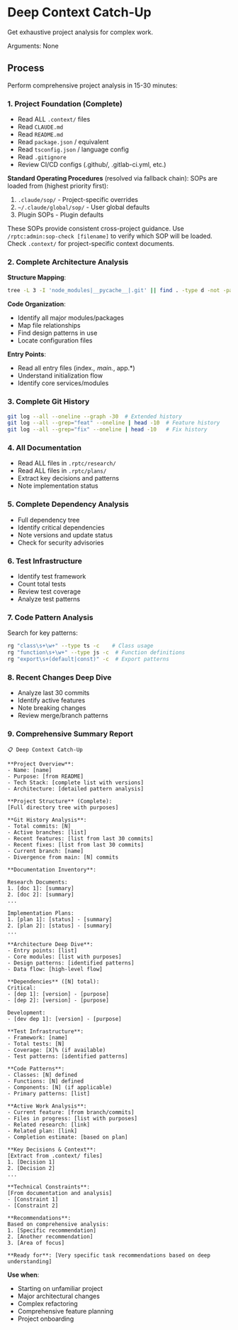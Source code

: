 # Deep Context Catch-Up

Get exhaustive project analysis for complex work.

Arguments: None

## Process

Perform comprehensive project analysis in 15-30 minutes:

### 1. Project Foundation (Complete)

- Read ALL `.context/` files
- Read `CLAUDE.md`
- Read `README.md`
- Read `package.json` / equivalent
- Read `tsconfig.json` / language config
- Read `.gitignore`
- Review CI/CD configs (.github/, .gitlab-ci.yml, etc.)

**Standard Operating Procedures** (resolved via fallback chain):
SOPs are loaded from (highest priority first):

1. `.claude/sop/` - Project-specific overrides
2. `~/.claude/global/sop/` - User global defaults
3. Plugin SOPs - Plugin defaults

These SOPs provide consistent cross-project guidance.
Use `/rptc:admin:sop-check [filename]` to verify which SOP will be loaded.
Check `.context/` for project-specific context documents.

### 2. Complete Architecture Analysis

**Structure Mapping**:

```bash
tree -L 3 -I 'node_modules|__pycache__|.git' || find . -type d -not -path "*/\.*" | head -30
```

**Code Organization**:

- Identify all major modules/packages
- Map file relationships
- Find design patterns in use
- Locate configuration files

**Entry Points**:

- Read all entry files (index._, main._, app.\*)
- Understand initialization flow
- Identify core services/modules

### 3. Complete Git History

```bash
git log --all --oneline --graph -30  # Extended history
git log --all --grep="feat" --oneline | head -10  # Feature history
git log --all --grep="fix" --oneline | head -10   # Fix history
```

### 4. All Documentation

- Read ALL files in `.rptc/research/`
- Read ALL files in `.rptc/plans/`
- Extract key decisions and patterns
- Note implementation status

### 5. Complete Dependency Analysis

- Full dependency tree
- Identify critical dependencies
- Note versions and update status
- Check for security advisories

### 6. Test Infrastructure

- Identify test framework
- Count total tests
- Review test coverage
- Analyze test patterns

### 7. Code Pattern Analysis

Search for key patterns:

```bash
rg "class\s+\w+" --type ts -c    # Class usage
rg "function\s+\w+" --type js -c  # Function definitions
rg "export\s+(default|const)" -c  # Export patterns
```

### 8. Recent Changes Deep Dive

- Analyze last 30 commits
- Identify active features
- Note breaking changes
- Review merge/branch patterns

### 9. Comprehensive Summary Report

```text
📋 Deep Context Catch-Up

**Project Overview**:
- Name: [name]
- Purpose: [from README]
- Tech Stack: [complete list with versions]
- Architecture: [detailed pattern analysis]

**Project Structure** (Complete):
[Full directory tree with purposes]

**Git History Analysis**:
- Total commits: [N]
- Active branches: [list]
- Recent features: [list from last 30 commits]
- Recent fixes: [list from last 30 commits]
- Current branch: [name]
- Divergence from main: [N] commits

**Documentation Inventory**:

Research Documents:
1. [doc 1]: [summary]
2. [doc 2]: [summary]
...

Implementation Plans:
1. [plan 1]: [status] - [summary]
2. [plan 2]: [status] - [summary]
...

**Architecture Deep Dive**:
- Entry points: [list]
- Core modules: [list with purposes]
- Design patterns: [identified patterns]
- Data flow: [high-level flow]

**Dependencies** ([N] total):
Critical:
- [dep 1]: [version] - [purpose]
- [dep 2]: [version] - [purpose]

Development:
- [dev dep 1]: [version] - [purpose]

**Test Infrastructure**:
- Framework: [name]
- Total tests: [N]
- Coverage: [X]% (if available)
- Test patterns: [identified patterns]

**Code Patterns**:
- Classes: [N] defined
- Functions: [N] defined
- Components: [N] (if applicable)
- Primary patterns: [list]

**Active Work Analysis**:
- Current feature: [from branch/commits]
- Files in progress: [list with purposes]
- Related research: [link]
- Related plan: [link]
- Completion estimate: [based on plan]

**Key Decisions & Context**:
[Extract from .context/ files]
1. [Decision 1]
2. [Decision 2]
...

**Technical Constraints**:
[From documentation and analysis]
- [Constraint 1]
- [Constraint 2]

**Recommendations**:
Based on comprehensive analysis:
1. [Specific recommendation]
2. [Another recommendation]
3. [Area of focus]

**Ready for**: [Very specific task recommendations based on deep understanding]
```

**Use when**:

- Starting on unfamiliar project
- Major architectural changes
- Complex refactoring
- Comprehensive feature planning
- Project onboarding
